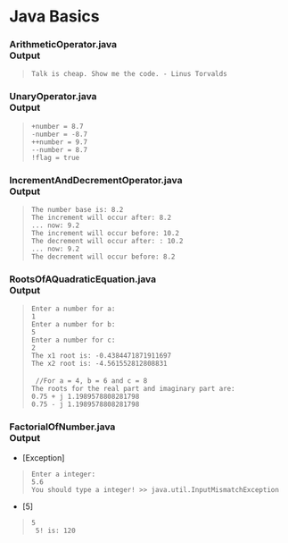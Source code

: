 # __Java Basics__

### __ArithmeticOperator.java__ <br/> Output
> ``` Talk is cheap. Show me the code. - Linus Torvalds ```

### __UnaryOperator.java__ <br/> Output
> ``` +number = 8.7 ``` <br/>
> ``` -number = -8.7 ``` <br/>
> ``` ++number = 9.7 ``` <br/>
> ``` --number = 8.7 ``` <br/>
> ``` !flag = true ```

### __IncrementAndDecrementOperator.java__ <br/> Output
> ``` The number base is: 8.2 ``` <br/>
> ``` The increment will occur after: 8.2 ``` <br/>
> ``` ... now: 9.2 ``` <br/>
> ``` The increment will occur before: 10.2 ``` <br/>
> ``` The decrement will occur after: : 10.2 ``` <br/>
> ``` ... now: 9.2 ``` <br/>
> ``` The decrement will occur before: 8.2 ```

### __RootsOfAQuadraticEquation.java__ <br/> Output
> ``` Enter a number for a: ``` <br/>
> ``` 1 ``` <br/>
> ``` Enter a number for b: ``` <br/>
> ``` 5 ``` <br/>
> ``` Enter a number for c: ``` <br/>
> ``` 2 ``` <br/>
> ``` The x1 root is: -0.4384471871911697 ``` <br/>
> ``` The x2 root is: -4.561552812808831 ``` <br/><br/>
> ``` //For a = 4, b = 6 and c = 8``` <br/>
> ``` The roots for the real part and imaginary part are: ``` <br/>
> ``` 0.75 + j 1.1989578808281798 ``` <br/>
> ``` 0.75 - j 1.1989578808281798 ``` <br/>

### __FactorialOfNumber.java__ <br/> Output
* [Exception]
> ``` Enter a integer: ``` <br/>
> ``` 5.6 ``` <br/>
> ``` You should type a integer! >> java.util.InputMismatchException ``` <br/>
* [5]
> ``` 5 ``` <br/>
> ``` 5! is: 120``` <br/>